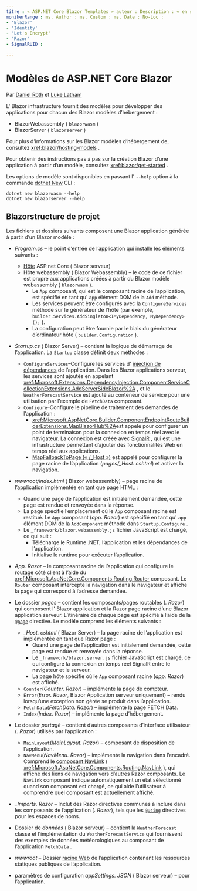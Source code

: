 ```yaml
---
titre : « ASP.NET Core Blazor Templates » auteur : Description : « en savoir plus sur Blazor les modèles d’application ASP.net Core et la Blazor structure de projet ».
monikerRange : ms. Author : ms. Custom : ms. Date : No-Loc :
- 'Blazor'
- 'Identity'
- 'Let's Encrypt'
- 'Razor'
- SignalRUID : 

---
```

# <a name="aspnet-core-blazor-templates"></a>Modèles de ASP.NET Core Blazor

Par [Daniel Roth](https://github.com/danroth27) et [Luke Latham](https://github.com/guardrex)

L' Blazor infrastructure fournit des modèles pour développer des applications pour chacun des Blazor modèles d’hébergement :

* BlazorWebassembly ( `blazorwasm` )
* BlazorServer ( `blazorserver` )

Pour plus d’informations sur les Blazor modèles d’hébergement de, consultez <xref:blazor/hosting-models> .

Pour obtenir des instructions pas à pas sur la création Blazor d’une application à partir d’un modèle, consultez <xref:blazor/get-started> .

Les options de modèle sont disponibles en passant l' `--help` option à la commande [dotnet New](/dotnet/core/tools/dotnet-new) CLI :

```dotnetcli
dotnet new blazorwasm --help
dotnet new blazorserver --help
```

## <a name="blazor-project-structure"></a>Blazorstructure de projet

Les fichiers et dossiers suivants composent une Blazor application générée à partir d’un Blazor modèle :

* *Program.cs* &ndash; le point d’entrée de l’application qui installe les éléments suivants :

  * [Hôte](xref:fundamentals/host/generic-host) ASP.net Core ( Blazor serveur)
  * Hôte webassembly ( Blazor Webassembly) &ndash; le code de ce fichier est propre aux applications créées à partir du Blazor modèle webassembly ( `blazorwasm` ).
    * Le `App` composant, qui est le composant racine de l’application, est spécifié en tant qu' `app` élément DOM de la `Add` méthode.
    * Les services peuvent être configurés avec la `ConfigureServices` méthode sur le générateur de l’hôte (par exemple, `builder.Services.AddSingleton<IMyDependency, MyDependency>();` ).
    * La configuration peut être fournie par le biais du générateur d’ordinateur hôte ( `builder.Configuration` ).

* *Startup.cs* ( Blazor Server) &ndash; contient la logique de démarrage de l’application. La `Startup` classe définit deux méthodes :

  * `ConfigureServices`&ndash;Configure les services d' [injection de dépendances](xref:fundamentals/dependency-injection) de l’application. Dans les Blazor applications serveur, les services sont ajoutés en appelant <xref:Microsoft.Extensions.DependencyInjection.ComponentServiceCollectionExtensions.AddServerSideBlazor%2A> , et le `WeatherForecastService` est ajouté au conteneur de service pour une utilisation par l’exemple de `FetchData` composant.
  * `Configure`&ndash;Configure le pipeline de traitement des demandes de l’application :
    * <xref:Microsoft.AspNetCore.Builder.ComponentEndpointRouteBuilderExtensions.MapBlazorHub%2A>est appelé pour configurer un point de terminaison pour la connexion en temps réel avec le navigateur. La connexion est créée avec [SignalR](xref:signalr/introduction) , qui est une infrastructure permettant d’ajouter des fonctionnalités Web en temps réel aux applications.
    * [MapFallbackToPage (« /_Host »)](xref:Microsoft.AspNetCore.Builder.RazorPagesEndpointRouteBuilderExtensions.MapFallbackToPage*) est appelé pour configurer la page racine de l’application (*pages/_Host. cshtml*) et activer la navigation.

* *wwwroot/index.html* ( Blazor webassembly) &ndash; page racine de l’application implémentée en tant que page HTML :
  * Quand une page de l’application est initialement demandée, cette page est rendue et renvoyée dans la réponse.
  * La page spécifie l’emplacement où le `App` composant racine est restitué. Le `App` composant (*app. Razor*) est spécifié en tant qu' `app` élément DOM de la `AddComponent` méthode dans `Startup.Configure` .
  * Le `_framework/blazor.webassembly.js` fichier JavaScript est chargé, ce qui suit :
    * Télécharge le Runtime .NET, l’application et les dépendances de l’application.
    * Initialise le runtime pour exécuter l’application.

* *App. Razor* &ndash; le composant racine de l’application qui configure le routage côté client à l’aide du <xref:Microsoft.AspNetCore.Components.Routing.Router> composant. Le `Router` composant intercepte la navigation dans le navigateur et affiche la page qui correspond à l’adresse demandée.

* Le dossier *pages* &ndash; contient les composants/pages routables (*. Razor*) qui composent l' Blazor application et la Razor page racine d’une Blazor application serveur. L’itinéraire de chaque page est spécifié à l’aide de la [`@page`](xref:mvc/views/razor#page) directive. Le modèle comprend les éléments suivants :
  * *_Host. cshtml* ( Blazor Server) &ndash; la page racine de l’application est implémentée en tant que Razor page :
    * Quand une page de l’application est initialement demandée, cette page est rendue et renvoyée dans la réponse.
    * Le `_framework/blazor.server.js` fichier JavaScript est chargé, ce qui configure la connexion en temps réel SignalR entre le navigateur et le serveur.
    * La page hôte spécifie où le `App` composant racine (*app. Razor*) est affiché.
  * `Counter`(*Counter. Razor*) &ndash; implémente la page de compteur.
  * `Error`(*Error. Razor*, Blazor Application serveur uniquement) &ndash; rendu lorsqu’une exception non gérée se produit dans l’application.
  * `FetchData`(*FetchData. Razor*) &ndash; implémente la page FETCH Data.
  * `Index`(*Index. Razor*) &ndash; implémente la page d’hébergement.

* Le dossier *partagé* &ndash; contient d’autres composants d’interface utilisateur (*. Razor*) utilisés par l’application :
  * `MainLayout`(*MainLayout. Razor*) &ndash; composant de disposition de l’application.
  * `NavMenu`(*NavMenu. Razor*) &ndash; implémente la navigation dans l’encadré. Comprend le [composant NavLink](xref:blazor/routing#navlink-component) ( <xref:Microsoft.AspNetCore.Components.Routing.NavLink> ), qui affiche des liens de navigation vers d’autres Razor composants. Le `NavLink` composant indique automatiquement un état sélectionné quand son composant est chargé, ce qui aide l’utilisateur à comprendre quel composant est actuellement affiché.

* *_Imports. Razor* &ndash; Inclut des Razor directives communes à inclure dans les composants de l’application (*. Razor*), tels que les [`@using`](xref:mvc/views/razor#using) directives pour les espaces de noms.

* Dossier de *données* ( Blazor serveur) &ndash; contient la `WeatherForecast` classe et l’implémentation du `WeatherForecastService` qui fournissent des exemples de données météorologiques au composant de l’application `FetchData` .

* *wwwroot* &ndash; Dossier [racine Web](xref:fundamentals/index#web-root) de l’application contenant les ressources statiques publiques de l’application.

* paramètres de configuration *appSettings. JSON* ( Blazor serveur) &ndash; pour l’application.
